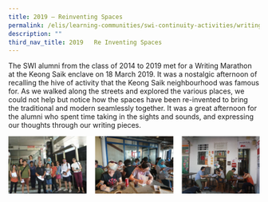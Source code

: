 ```yaml
---
title: 2019 — Reinventing Spaces
permalink: /elis/learning-communities/swi-continuity-activities/writing-marathon-re-inventing-spaces/
description: ""
third_nav_title: 2019   Re Inventing Spaces
---
```

The SWI alumni from the class of 2014 to 2019 met for a Writing Marathon at the Keong Saik enclave on 18 March 2019. It was a nostalgic afternoon of recalling the hive of activity that the Keong Saik neighbourhood was famous for. As we walked along the streets and explored the various places, we could not help but notice how the spaces have been re-invented to bring the traditional and modern seamlessly together. It was a great afternoon for the alumni who spent time taking in the sights and sounds, and expressing our thoughts through our writing pieces.

![](/images/re-inventing%20spaces.png)